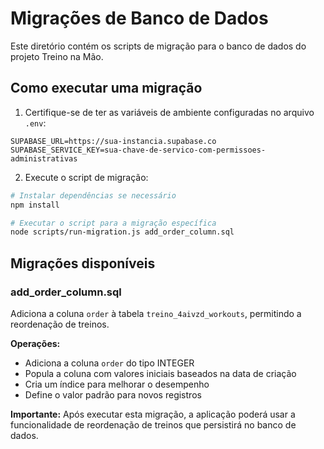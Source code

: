 # Migrações de Banco de Dados

Este diretório contém os scripts de migração para o banco de dados do projeto Treino na Mão.

## Como executar uma migração

1. Certifique-se de ter as variáveis de ambiente configuradas no arquivo `.env`:

```
SUPABASE_URL=https://sua-instancia.supabase.co
SUPABASE_SERVICE_KEY=sua-chave-de-servico-com-permissoes-administrativas
```

2. Execute o script de migração:

```bash
# Instalar dependências se necessário
npm install

# Executar o script para a migração específica
node scripts/run-migration.js add_order_column.sql
```

## Migrações disponíveis

### add_order_column.sql

Adiciona a coluna `order` à tabela `treino_4aivzd_workouts`, permitindo a reordenação de treinos.

**Operações:**
- Adiciona a coluna `order` do tipo INTEGER
- Popula a coluna com valores iniciais baseados na data de criação
- Cria um índice para melhorar o desempenho
- Define o valor padrão para novos registros

**Importante:** Após executar esta migração, a aplicação poderá usar a funcionalidade de reordenação de treinos que persistirá no banco de dados. 